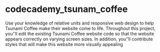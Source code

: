 # codecademy_tsunam_coffee
Use your knowledge of relative units and responsive web design to help Tsunami Coffee make their website come to life.  Throughout this project, you’’ll edit the existing Tsunami Coffee website code so that the website appears correctly on varying screen sizes. In addition, you’’ll contribute styles that will make this website more visually appealing
